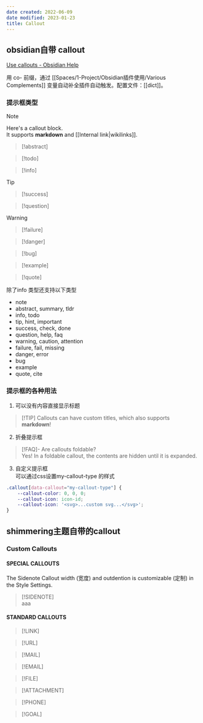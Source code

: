 ```yaml
---
date created: 2022-06-09
date modified: 2023-01-23
title: Callout
---
```


## obsidian自带 callout

[Use callouts - Obsidian Help](https://help.obsidian.md/How+to/Use+callouts)

用 co- 前缀，通过 [[Spaces/1-Project/Obsidian插件使用/Various Complements]] 变量自动补全插件自动触发。配置文件：[[dict]]。

### 提示框类型

> [!note]  
> Here's a callout block.  
> It supports **markdown** and [[Internal link|wikilinks]].

> [!abstract]

>[!todo]

> [!info]

> [!tip]

> [!success]

> [!question]

> [!warning]

> [!failure]

> [!danger]

> [!bug]

> [!example]

> [!quote]

除了info 类型还支持以下类型

- note
- abstract, summary, tldr
- info, todo
- tip, hint, important
- success, check, done
- question, help, faq
- warning, caution, attention
- failure, fail, missing
- danger, error
- bug
- example
- quote, cite

### 提示框的各种用法

1. 可以没有内容直接显示标题
> [!TIP] Callouts can have custom titles, which also supports **markdown**!

2. 折叠提示框
> [!FAQ]- Are callouts foldable?  
> Yes! In a foldable callout, the contents are hidden until it is expanded.

3. 自定义提示框  
可以通过css设置my-callout-type 的样式

```css
.callout[data-callout="my-callout-type"] {
    --callout-color: 0, 0, 0;
    --callout-icon: icon-id;
    --callout-icon: '<svg>...custom svg...</svg>';
}
```

## shimmering主题自带的callout

### Custom Callouts

#### [](https://chrisgrieser.github.io/shimmering-focus/css-classes/#special-callouts)SPECIAL CALLOUTS

The Sidenote Callout width (宽度) and outdention is customizable (定制) in the Style Settings.

> [!SIDENOTE]  
> aaa

#### STANDARD CALLOUTS

> [!LINK]

> [!URL]

> [!MAIL]

> [!EMAIL]

> [!FILE]
>

> [!ATTACHMENT]

> [!PHONE]

> [!GOAL]
